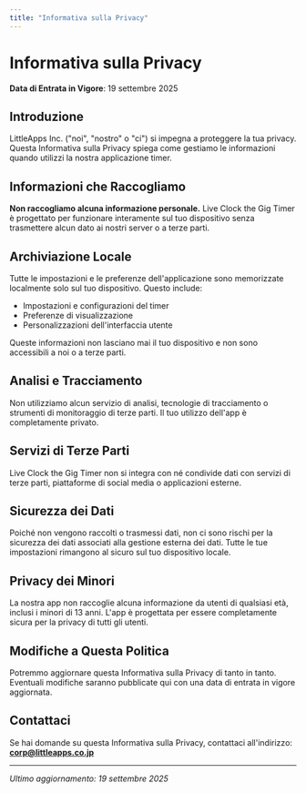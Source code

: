 ```yaml
---
title: "Informativa sulla Privacy"
---
```


# Informativa sulla Privacy

**Data di Entrata in Vigore**: 19 settembre 2025

## Introduzione

LittleApps Inc. ("noi", "nostro" o "ci") si impegna a proteggere la tua privacy. Questa Informativa sulla Privacy spiega come gestiamo le informazioni quando utilizzi la nostra applicazione timer.

## Informazioni che Raccogliamo

**Non raccogliamo alcuna informazione personale.** Live Clock the Gig Timer è progettato per funzionare interamente sul tuo dispositivo senza trasmettere alcun dato ai nostri server o a terze parti.

## Archiviazione Locale

Tutte le impostazioni e le preferenze dell'applicazione sono memorizzate localmente solo sul tuo dispositivo. Questo include:
- Impostazioni e configurazioni del timer
- Preferenze di visualizzazione
- Personalizzazioni dell'interfaccia utente

Queste informazioni non lasciano mai il tuo dispositivo e non sono accessibili a noi o a terze parti.

## Analisi e Tracciamento

Non utilizziamo alcun servizio di analisi, tecnologie di tracciamento o strumenti di monitoraggio di terze parti. Il tuo utilizzo dell'app è completamente privato.

## Servizi di Terze Parti

Live Clock the Gig Timer non si integra con né condivide dati con servizi di terze parti, piattaforme di social media o applicazioni esterne.

## Sicurezza dei Dati

Poiché non vengono raccolti o trasmessi dati, non ci sono rischi per la sicurezza dei dati associati alla gestione esterna dei dati. Tutte le tue impostazioni rimangono al sicuro sul tuo dispositivo locale.

## Privacy dei Minori

La nostra app non raccoglie alcuna informazione da utenti di qualsiasi età, inclusi i minori di 13 anni. L'app è progettata per essere completamente sicura per la privacy di tutti gli utenti.

## Modifiche a Questa Politica

Potremmo aggiornare questa Informativa sulla Privacy di tanto in tanto. Eventuali modifiche saranno pubblicate qui con una data di entrata in vigore aggiornata.

## Contattaci

Se hai domande su questa Informativa sulla Privacy, contattaci all'indirizzo:
**corp@littleapps.co.jp**

---

*Ultimo aggiornamento: 19 settembre 2025*